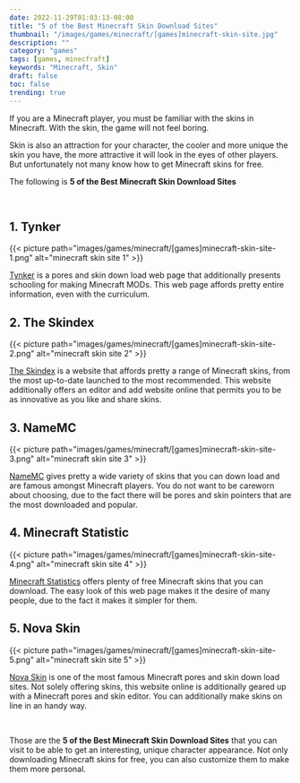 ```yaml
---
date: 2022-11-29T01:03:13-08:00
title: "5 of the Best Minecraft Skin Download Sites"
thumbnail: "/images/games/minecraft/[games]minecraft-skin-site.jpg"
description: ""
category: "games"
tags: [games, minecfraft]
keywords: "Minecraft, Skin"
draft: false
toc: false
trending: true
---
```


If you are a Minecraft player, you must be familiar with the skins in Minecraft. With the skin, the game will not feel boring.

Skin is also an attraction for your character, the cooler and more unique the skin you have, the more attractive it will look in the eyes of other players. But unfortunately not many know how to get Minecraft skins for free.

The following is **5 of the Best Minecraft Skin Download Sites**

<br />

## 1. Tynker

{{< picture path="images/games/minecraft/[games]minecraft-skin-site-1.png" alt="minecraft skin site 1" >}}

[Tynker](https://www.tynker.com/minecraft/skins/) is a pores and skin down load web page that additionally presents schooling for making Minecraft MODs. This web page affords pretty entire information, even with the curriculum.


## 2. The Skindex

{{< picture path="images/games/minecraft/[games]minecraft-skin-site-2.png" alt="minecraft skin site 2" >}}

[The Skindex](https://www.minecraftskins.com/) is a website that affords pretty a range of Minecraft skins, from the most up-to-date launched to the most recommended. This website additionally offers an editor and add website online that permits you to be as innovative as you like and share skins.


## 3. NameMC 

{{< picture path="images/games/minecraft/[games]minecraft-skin-site-3.png" alt="minecraft skin site 3" >}}

[NameMC](https://namemc.com/minecraft-skins) gives pretty a wide variety of skins that you can down load and are famous amongst Minecraft players. You do not want to be careworn about choosing, due to the fact there will be pores and skin pointers that are the most downloaded and popular.


## 4. Minecraft Statistic

{{< picture path="images/games/minecraft/[games]minecraft-skin-site-4.png" alt="minecraft skin site 4" >}}

[Minecraft Statistics](https://minecraft-statistic.net/en/skins/) offers plenty of free Minecraft skins that you can download. The easy look of this web page makes it the desire of many people, due to the fact it makes it simpler for them.


## 5. Nova Skin

{{< picture path="images/games/minecraft/[games]minecraft-skin-site-5.png" alt="minecraft skin site 5" >}}

[Nova Skin](http://minecraft.novaskin.me/gallery) is one of the most famous Minecraft pores and skin down load sites. Not solely offering skins, this website online is additionally geared up with a Minecraft pores and skin editor. You can additionally make skins on line in an handy way.

&nbsp;

Those are the **5 of the Best Minecraft Skin Download Sites** that you can visit to be able to get an interesting, unique character appearance. Not only downloading Minecraft skins for free, you can also customize them to make them more personal.